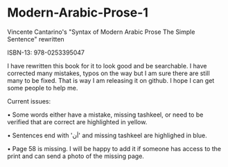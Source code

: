 # Modern-Arabic-Prose-1
Vincente Cantarino's "Syntax of Modern Arabic Prose The Simple Sentence" rewritten

ISBN-13: 978-0253395047

I have rewritten this book for it to look good and be searchable. I have corrected many mistakes, typos on the way but I am sure there are still many to be fixed. That is way I am releasing it on github. I hope I can get some people to help me. 

Current issues:

• Some words either have a mistake, missing tashkeel, or need to be verified that are correct are highlighted in yellow.

• Sentences end with 'أن' and missing tashkeel are highlighed in blue.

• Page 58 is missing. I will be happy to add it if someone has access to the print and can send a photo of the missing page.
